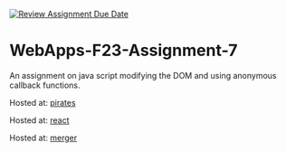 [![Review Assignment Due Date](https://classroom.github.com/assets/deadline-readme-button-24ddc0f5d75046c5622901739e7c5dd533143b0c8e959d652212380cedb1ea36.svg)](https://classroom.github.com/a/Kv-XePEp)
# WebApps-F23-Assignment-7
An assignment on java script modifying the DOM and using anonymous callback functions.

Hosted at: [pirates](https://44-563-webapps-f23.github.io/44563-webapps-f23-assignment7-rajkumarchigurupati/pirate.html)


Hosted at: [react](https://44-563-webapps-f23.github.io/44563-webapps-f23-assignment7-rajkumarchigurupati/react.html)

Hosted at: [merger](https://44-563-webapps-f23.github.io/44563-webapps-f23-assignment7-rajkumarchigurupati/merger.html)